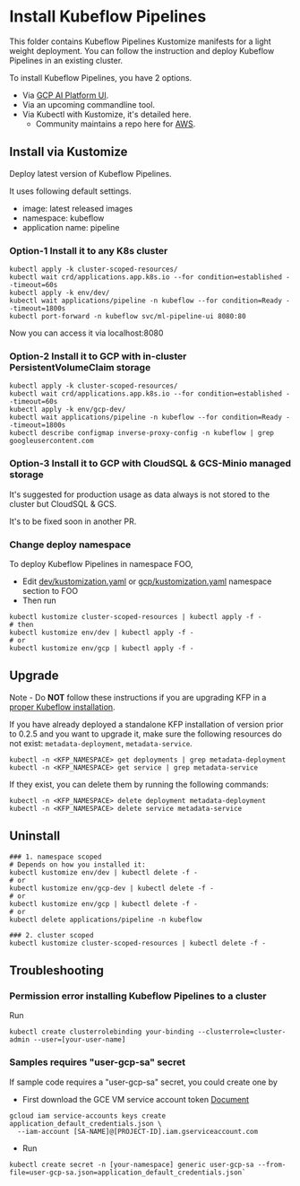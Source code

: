 # Install Kubeflow Pipelines

This folder contains Kubeflow Pipelines Kustomize manifests for a light weight
deployment. You can follow the instruction and deploy Kubeflow Pipelines in an
existing cluster.

To install Kubeflow Pipelines, you have 2 options.
- Via [GCP AI Platform UI](http://console.cloud.google.com/ai-platform/pipelines).
- Via an upcoming commandline tool.
- Via Kubectl with Kustomize, it's detailed here.
  - Community maintains a repo here for [AWS](https://github.com/e2fyi/kubeflow-aws/tree/master/pipelines).

## Install via Kustomize

Deploy latest version of Kubeflow Pipelines.

It uses following default settings.
- image: latest released images
- namespace: kubeflow
- application name: pipeline

### Option-1 Install it to any K8s cluster
```
kubectl apply -k cluster-scoped-resources/
kubectl wait crd/applications.app.k8s.io --for condition=established --timeout=60s
kubectl apply -k env/dev/
kubectl wait applications/pipeline -n kubeflow --for condition=Ready --timeout=1800s
kubectl port-forward -n kubeflow svc/ml-pipeline-ui 8080:80
```
Now you can access it via localhost:8080

### Option-2 Install it to GCP with in-cluster PersistentVolumeClaim storage
```
kubectl apply -k cluster-scoped-resources/
kubectl wait crd/applications.app.k8s.io --for condition=established --timeout=60s
kubectl apply -k env/gcp-dev/
kubectl wait applications/pipeline -n kubeflow --for condition=Ready --timeout=1800s
kubectl describe configmap inverse-proxy-config -n kubeflow | grep googleusercontent.com
```

### Option-3 Install it to GCP with CloudSQL & GCS-Minio managed storage
It's suggested for production usage as data always is not stored to the cluster but CloudSQL & GCS.

It's to be fixed soon in another PR.

### Change deploy namespace

To deploy Kubeflow Pipelines in namespace FOO,

-   Edit [dev/kustomization.yaml](env/dev/kustomization.yaml) or
    [gcp/kustomization.yaml](env/gcp/kustomization.yaml) namespace section to
    FOO
-   Then run

```
kubectl kustomize cluster-scoped-resources | kubectl apply -f -
# then
kubectl kustomize env/dev | kubectl apply -f -
# or
kubectl kustomize env/gcp | kubectl apply -f -
```

## Upgrade
Note - Do **NOT** follow these instructions if you are upgrading KFP in a
[proper Kubeflow installation](https://www.kubeflow.org/docs/started/getting-started/).

If you have already deployed a standalone KFP installation of version prior to
0.2.5 and you want to upgrade it, make sure the following resources do not
exist: `metadata-deployment`, `metadata-service`.
```
kubectl -n <KFP_NAMESPACE> get deployments | grep metadata-deployment
kubectl -n <KFP_NAMESPACE> get service | grep metadata-service
```

If they exist, you can delete them by running the following commands:
```
kubectl -n <KFP_NAMESPACE> delete deployment metadata-deployment
kubectl -n <KFP_NAMESPACE> delete service metadata-service
```

## Uninstall

```
### 1. namespace scoped
# Depends on how you installed it:
kubectl kustomize env/dev | kubectl delete -f -
# or
kubectl kustomize env/gcp-dev | kubectl delete -f -
# or
kubectl kustomize env/gcp | kubectl delete -f -
# or
kubectl delete applications/pipeline -n kubeflow

### 2. cluster scoped
kubectl kustomize cluster-scoped-resources | kubectl delete -f -
```

## Troubleshooting

### Permission error installing Kubeflow Pipelines to a cluster

Run

```
kubectl create clusterrolebinding your-binding --clusterrole=cluster-admin --user=[your-user-name]
```

### Samples requires "user-gcp-sa" secret

If sample code requires a "user-gcp-sa" secret, you could create one by

-   First download the GCE VM service account token
    [Document](https://cloud.google.com/iam/docs/creating-managing-service-account-keys#creating_service_account_keys)

```
gcloud iam service-accounts keys create application_default_credentials.json \
  --iam-account [SA-NAME]@[PROJECT-ID].iam.gserviceaccount.com
```

-   Run

```
kubectl create secret -n [your-namespace] generic user-gcp-sa --from-file=user-gcp-sa.json=application_default_credentials.json`
```
